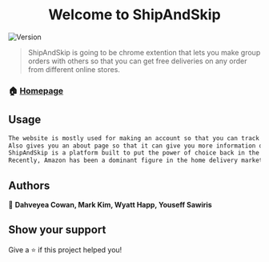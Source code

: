 <h1 align="center">Welcome to ShipAndSkip</h1>
<p>
  <img alt="Version" src="https://img.shields.io/badge/version-v1-blue.svg?cacheSeconds=2592000" />
</p>

> ShipAndSkip is going to be chrome extention that lets you make group orders with others so that you can get free deliveries on any order from different online stores.

### 🏠 [Homepage](https:///)

## Usage

```sh
The website is mostly used for making an account so that you can track your recent/current orders,
Also gives you an about page so that it can give you more information on what its abou.
ShipAndSkip is a platform built to put the power of choice back in the hands of the consumer.
Recently, Amazon has been a dominant figure in the home delivery market, even when competitors such as Walmart offer similar delivery options
```

## Authors

👤 **Dahveyea Cowan, Mark Kim, Wyatt Happ, Youseff Sawiris**

## Show your support

Give a ⭐️ if this project helped you!
